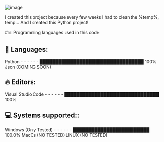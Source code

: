 ![image](https://github.com/MangyGuitar/Basic-cleaner/assets/114024328/7837e33b-0381-4e4f-a72b-e6657da8d990)

I created this project because every few weeks I had to clean the %temp%, temp... And I created this Python project!

#📊 Programming languages used in this code

## 💬 Languages: 
Python   -   -   -    -   -  -  ██████████████████████████████████   100% 
Json (COMING SOON)               

## 🔥 Editors: 
Visual Studio Code   -   -   -    -   -  -  ███████████████████████████████   100% 

## 💻 Systems supported:: 
Windows (Only Tested)   -   -   -    -   -  -  █████████████████████████   100.0%
MacOs (NO TESTED)
LINUX (NO TESTED)
